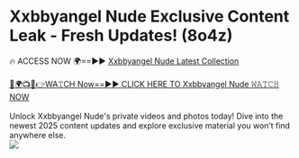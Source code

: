 # Xxbbyangel Nude Exclusive Content Leak - Fresh Updates! (8o4z)

🔥 ACCESS NOW 🌍==►► <a href="https://tinyurl.com/yc657z5k" rel="nofollow">Xxbbyangel Nude Latest Collection</a>
<br><br>
[🔴🌍📺📱👉WA𝚃CH Now==►► CLICK HERE TO Xxbbyangel Nude 𝚆𝙰𝚃𝙲𝙷 NOW](https://tinyurl.com/yc657z5k)
<br><br>
Unlock Xxbbyangel Nude's private videos and photos today! Dive into the newest 2025 content updates and explore exclusive material you won’t find anywhere else.
<br>
<a href="https://tinyurl.com/yc657z5k" rel="nofollow" data-target="animated-image.originalLink"><img src="https://camo.githubusercontent.com/8a4f000d20f83aca3bf7ec5f350d767afa0574a8a352519fd8cfa583a6f93a33/68747470733a2f2f692e696d6775722e636f6d2f644a486b345a712e676966" data-canonical-src="https://i.imgur.com/dJHk4Zq.gif" style="max-width: 100%; display: inline-block;" data-target="animated-image.originalImage"></a>
<br>
